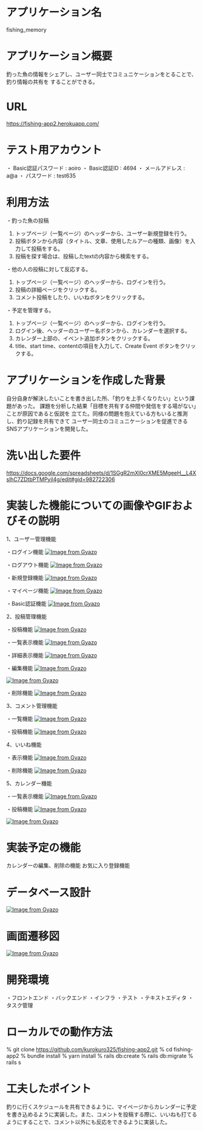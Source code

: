 # アプリケーション名
   fishing_memory


# アプリケーション概要
   釣った魚の情報をシェアし、ユーザー同士でコミュニケーションをとることで、釣り情報の共有を
   することができる。


# URL
   https://fishing-app2.herokuapp.com/


# テスト用アカウント
   ・ Basic認証パスワード : aoiro
   ・ Basic認証ID : 4694
   ・ メールアドレス : a@a
   ・ パスワード : test635


# 利用方法

・釣った魚の投稿
1. トップページ（一覧ページ）のヘッダーから、ユーザー新規登録を行う。
2. 投稿ボタンから内容（タイトル、文章、使用したルアーの種類、画像）を入力して投稿をする。
3. 投稿を探す場合は、投稿したtextの内容から検索をする。

・他の人の投稿に対して反応する。
1. トップページ（一覧ページ）のヘッダーから、ログインを行う。
2. 投稿の詳細ページをクリックする。
3. コメント投稿をしたり、いいねボタンをクリックする。

・予定を管理する。
1. トップページ（一覧ページ）のヘッダーから、ログインを行う。
2. ログイン後、ヘッダーのユーザー名ボタンから、カレンダーを選択する。
3. カレンダー上部の、イベント追加ボタンをクリックする。
4. title、start time、contentの項目を入力して、Create Event ボタンをクリックする。


# アプリケーションを作成した背景
自分自身が解決したいことを書き出した所、「釣りを上手くなりたい」という課題があった。
課題を分析した結果「目標を共有する仲間や発信をする場がない」ことが原因であると仮説を
立てた。同様の問題を抱えている方もいると推測し、釣り記録を共有できて
ユーザー同士のコミュニケーションを促進できるSNSアプリケーションを開発した。


# 洗い出した要件
https://docs.google.com/spreadsheets/d/1SGgR2mXI0crXME5MgeeH__L4XslhC7ZDtbPTMPyjl4g/edit#gid=982722306


# 実装した機能についての画像やGIFおよびその説明
1、ユーザー管理機能

・ログイン機能
[![Image from Gyazo](https://i.gyazo.com/493fbc539ee32234b46ba5610ffca0a8.gif)](https://gyazo.com/493fbc539ee32234b46ba5610ffca0a8)

・ログアウト機能
[![Image from Gyazo](https://i.gyazo.com/656ac5aca0434e1ddc5a72a9bc10cbdb.gif)](https://gyazo.com/656ac5aca0434e1ddc5a72a9bc10cbdb)

・新規登録機能
[![Image from Gyazo](https://i.gyazo.com/6b1114993c6392288cd63e37a7ffe98c.gif)](https://gyazo.com/6b1114993c6392288cd63e37a7ffe98c)

・マイページ機能
[![Image from Gyazo](https://i.gyazo.com/01637a3fe0839481db50177901e694d7.gif)](https://gyazo.com/01637a3fe0839481db50177901e694d7)

・Basic認証機能
 [![Image from Gyazo](https://i.gyazo.com/b29b8b988e043ff421c9b3a5a1381592.gif)](https://gyazo.com/b29b8b988e043ff421c9b3a5a1381592)


2、投稿管理機能

・投稿機能
[![Image from Gyazo](https://i.gyazo.com/d71560263361542167ff38cbe5b2556b.gif)](https://gyazo.com/d71560263361542167ff38cbe5b2556b)

・一覧表示機能
[![Image from Gyazo](https://i.gyazo.com/93d24fcae5ff1364535c663627565b1e.gif)](https://gyazo.com/93d24fcae5ff1364535c663627565b1e)

・詳細表示機能
[![Image from Gyazo](https://i.gyazo.com/453abf8976203b5e13cbc5beecc61b8c.gif)](https://gyazo.com/453abf8976203b5e13cbc5beecc61b8c)

・編集機能
[![Image from Gyazo](https://i.gyazo.com/5e347acb8f78fe2b841ef320f2b61292.gif)](https://gyazo.com/5e347acb8f78fe2b841ef320f2b61292)

[![Image from Gyazo](https://i.gyazo.com/ad4f07d53c7c157dc9351a6f7fea3213.gif)](https://gyazo.com/ad4f07d53c7c157dc9351a6f7fea3213)

・削除機能
[![Image from Gyazo](https://i.gyazo.com/3ca61af5046ad239f8746a3a2f49c877.gif)](https://gyazo.com/3ca61af5046ad239f8746a3a2f49c877)


3、コメント管理機能

・一覧機能
[![Image from Gyazo](https://i.gyazo.com/80585968256b77ea0e2b508f69061155.gif)](https://gyazo.com/80585968256b77ea0e2b508f69061155)

・投稿機能
[![Image from Gyazo](https://i.gyazo.com/80585968256b77ea0e2b508f69061155.gif)](https://gyazo.com/80585968256b77ea0e2b508f69061155)


4、いいね機能

・表示機能
[![Image from Gyazo](https://i.gyazo.com/fa511bd0b4c2fe4062aca7023a500024.gif)](https://gyazo.com/fa511bd0b4c2fe4062aca7023a500024)

・削除機能
[![Image from Gyazo](https://i.gyazo.com/ad121d553e0a6363ae037030c9f5f65e.gif)](https://gyazo.com/ad121d553e0a6363ae037030c9f5f65e)


5、カレンダー機能

・一覧表示機能
[![Image from Gyazo](https://i.gyazo.com/e8119dd6165ef87e66d0ae96868b14cf.gif)](https://gyazo.com/e8119dd6165ef87e66d0ae96868b14cf)

・投稿機能
[![Image from Gyazo](https://i.gyazo.com/7c524729d1b7ca693773fbcd4077309b.gif)](https://gyazo.com/7c524729d1b7ca693773fbcd4077309b)

[![Image from Gyazo](https://i.gyazo.com/45ec95da2c5e64c031e5f4b6190b5b8f.gif)](https://gyazo.com/45ec95da2c5e64c031e5f4b6190b5b8f)

# 実装予定の機能
カレンダーの編集、削除の機能
お気に入り登録機能


# データベース設計
[![Image from Gyazo](https://i.gyazo.com/74b5ffa84bd76f3a1e942c2e8e3c90bf.png)](https://gyazo.com/74b5ffa84bd76f3a1e942c2e8e3c90bf)


# 画面遷移図
[![Image from Gyazo](https://i.gyazo.com/346d1968e2bc7b78a9740f6f8a46cce5.png)](https://gyazo.com/346d1968e2bc7b78a9740f6f8a46cce5)


# 開発環境
・フロントエンド
・バックエンド
・インフラ
・テスト
・テキストエディタ
・タスク管理


# ローカルでの動作方法
% git clone https://github.com/kurokuro325/fishing-app2.git
% cd fishing-app2
% bundle install
% yarn install
% rails db:create
% rails db:migrate
% rails s


# 工夫したポイント
釣りに行くスケジュールを共有できるように、マイページからカレンダーに予定を書き込めるように実装した。また、コメントを投稿する際に、いいねも打てるようにすることで、コメント以外にも反応をできるように実装した。
